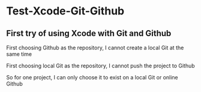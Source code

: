 # Test-Xcode-Git-Github
## First try of using Xcode with Git and Github<br>

First choosing Github as the repository, I cannot create a local Git at the same time

First choosing local Git as the repository, I cannot push the project to Github

So for one project, I can only choose it to exist on a local Git or online Github

